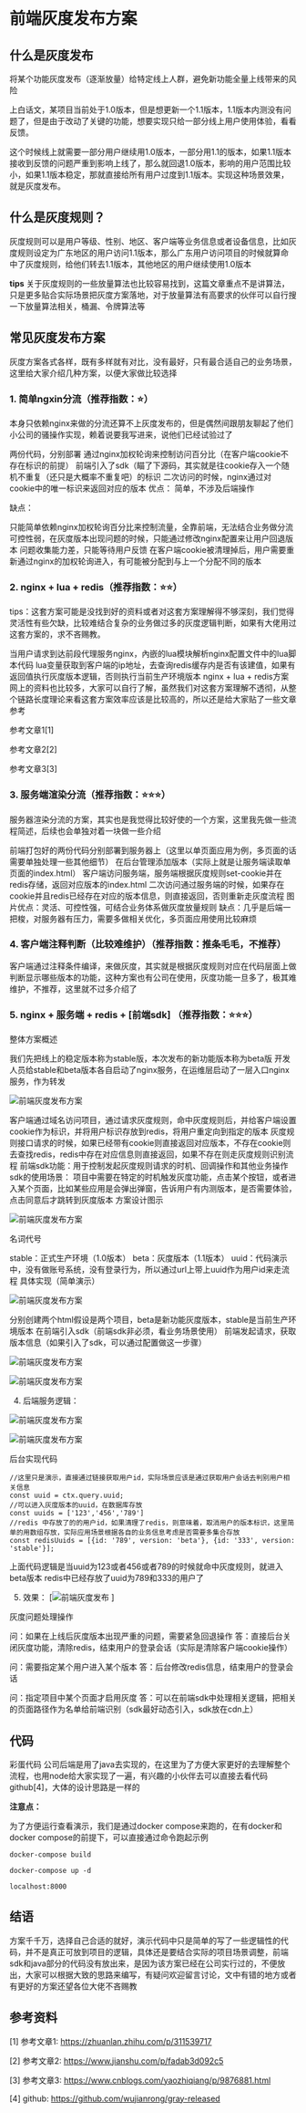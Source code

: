 # 前端灰度发布方案

## 什么是灰度发布

将某个功能灰度发布（逐渐放量）给特定线上人群，避免新功能全量上线带来的风险

上白话文，某项目当前处于1.0版本，但是想更新一个1.1版本，1.1版本内测没有问题了，但是由于改动了关键的功能，想要实现只给一部分线上用户使用体验，看看反馈。

这个时候线上就需要一部分用户继续用1.0版本，一部分用1.1的版本，如果1.1版本接收到反馈的问题严重到影响上线了，那么就回退1.0版本，影响的用户范围比较小，如果1.1版本稳定，那就直接给所有用户过度到1.1版本。实现这种场景效果，就是灰度发布。

## 什么是灰度规则？

灰度规则可以是用户等级、性别、地区、客户端等业务信息或者设备信息，比如灰度规则设定为广东地区的用户访问1.1版本，那么广东用户访问项目的时候就算命中了灰度规则，给他们转去1.1版本，其他地区的用户继续使用1.0版本

**tips**
关于灰度规则的一些放量算法也比较容易找到，这篇文章重点不是讲算法，只是更多贴合实际场景把灰度方案落地，对于放量算法有高要求的伙伴可以自行搜一下放量算法相关，桶漏、令牌算法等



## 常见灰度发布方案
灰度方案各式各样，既有多样就有对比，没有最好，只有最合适自己的业务场景，这里给大家介绍几种方案，以便大家做比较选择

### 1. 简单ngxin分流（推荐指数：⭐️）
本身只依赖nginx来做的分流还算不上灰度发布的，但是偶然间跟朋友聊起了他们小公司的骚操作实现，赖着说要我写进来，说他们已经试验过了

两份代码，分别部署
通过nginx加权轮询来控制访问百分比（在客户端cookie不存在标识的前提）
前端引入了sdk（瞄了下源码，其实就是往cookie存入一个随机不重复（还只是大概率不重复吧）的标识
二次访问的时候，nginx通过对cookie中的唯一标识来返回对应的版本
优点： 简单，不涉及后端操作

缺点：

只能简单依赖nginx加权轮询百分比来控制流量，全靠前端，无法结合业务做分流
可控性弱，在灰度版本出现问题的时候，只能通过修改nginx配置来让用户回退版本
问题收集能力差，只能等待用户反馈
在客户端cookie被清理掉后，用户需要重新通过nginx的加权轮询进入，有可能被分配到与上一个分配不同的版本
### 2. nginx + lua + redis（推荐指数：⭐️⭐️）
tips：这套方案可能是没找到好的资料或者对这套方案理解得不够深刻，我们觉得灵活性有些欠缺，比较难结合复杂的业务做过多的灰度逻辑判断，如果有大佬用过这套方案的，求不吝赐教。

当用户请求到达前段代理服务nginx，內嵌的lua模块解析nginx配置文件中的lua脚本代码
lua变量获取到客户端的ip地址，去查询redis缓存内是否有该建值，如果有返回值执行灰度版本逻辑，否则执行当前生产环境版本
nginx + lua + redis方案网上的资料也比较多，大家可以自行了解，虽然我们对这套方案理解不透彻，从整个链路长度理论来看这套方案效率应该是比较高的，所以还是给大家贴了一些文章参考

参考文章1[1]

参考文章2[2]

参考文章3[3]

### 3. 服务端渲染分流（推荐指数：⭐️⭐️⭐️）
服务器渲染分流的方案，其实也是我觉得比较好使的一个方案，这里我先做一些流程简述，后续也会单独对着一块做一些介绍

前端打包好的两份代码分别部署到服务器上（这里以单页面应用为例，多页面的话需要单独处理一些其他细节）
在后台管理添加版本（实际上就是让服务端读取单页面的index.html）
客户端访问服务端，服务端根据灰度规则set-cookie并在redis存储，返回对应版本的index.html
二次访问通过服务端的时候，如果存在cookie并且redis已经存在对应的版本信息，则直接返回，否则重新走灰度流程
图片优点：灵活、可控性强，可结合业务体系做灰度放量规则 缺点：几乎是后端一把梭，对服务器有压力，需要多做相关优化，多页面应用使用比较麻烦

### 4. 客户端注释判断（比较难维护）（推荐指数：推条毛毛，不推荐）
客户端通过注释条件编译，来做灰度，其实就是根据灰度规则对应在代码层面上做判断显示哪些版本的功能，这种方案也有公司在使用，灰度功能一旦多了，极其难维护，不推荐，这里就不过多介绍了

### 5. nginx + 服务端 + redis + [前端sdk] （推荐指数：⭐️⭐️⭐️）
整体方案概述

我们先把线上的稳定版本称为stable版，本次发布的新功能版本称为beta版
开发人员给stable和beta版本各自启动了nginx服务，在运维层启动了一层入口nginx服务，作为转发

![前端灰度发布方案](/static/images/s_1_1.webp)

客户端通过域名访问项目，通过请求灰度规则，命中灰度规则后，并给客户端设置cookie作为标识，并将用户标识存放到redis，将用户重定向到指定的版本
灰度规则接口请求的时候，如果已经带有cookie则直接返回对应版本，不存在cookie则去查找redis，redis中存在对应信息则直接返回，如果不存在则走灰度规则识别流程
前端sdk功能：用于控制发起灰度规则请求的时机、回调操作和其他业务操作
sdk的使用场景：
项目中需要在特定的时机触发灰度功能，点击某个按钮，或者进入某个页面，比如某些应用是会弹出弹窗，告诉用户有内测版本，是否需要体验，点击同意后才跳转到灰度版本
方案设计图示

![前端灰度发布方案](/static/images/s_1_2.webp)

名词代号

stable：正式生产环境（1.0版本）
beta：灰度版本（1.1版本）
uuid：代码演示中，没有做账号系统，没有登录行为，所以通过url上带上uuid作为用户id来走流程
具体实现（简单演示）

![前端灰度发布方案](/static/images/s_1_3.webp)

分别创建两个html假设是两个项目，beta是新功能灰度版本，stable是当前生产环境版本
在前端引入sdk（前端sdk非必须，看业务场景使用）
前端发起请求，获取版本信息（如果引入了sdk，可以通过配置做这一步骤）

![前端灰度发布方案](/static/images/s_1_4.webp)

![前端灰度发布方案](/static/images/s_1_5.webp)

4. 后端服务逻辑：

![前端灰度发布方案](/static/images/s_1_6.webp)


![前端灰度发布方案](/static/images/s_1_7.webp)

后台实现代码
```
//这里只是演示，直接通过链接获取用户id，实际场景应该是通过获取用户会话去判别用户相关信息
const uuid = ctx.query.uuid; 
//可以进入灰度版本的uuid，在数据库存放
const uuids = ['123','456','789'] 
//redis 中存放了的的用户id，如果清理了redis，则意味着，取消用户的版本标识，这里简单的用数组存放，实际应用场景根据各自的业务信息考虑是否需要多集合存放
const redisUuids = [{id: '789', version: 'beta'}, {id: '333', version: 'stable'}];

```
上面代码逻辑是当uuid为123或者456或者789的时候就命中灰度规则，就进入beta版本 redis中已经存放了uuid为789和333的用户了

5. 效果：
[![前端灰度发布](/static/images/s_1_1.webp) ]

灰度问题处理操作

问：如果在上线后灰度版本出现严重的问题，需要紧急回退操作 
答：直接后台关闭灰度功能，清除redis，结束用户的登录会话（实际是清除客户端cookie操作）

问：需要指定某个用户进入某个版本 
答：后台修改redis信息，结束用户的登录会话

问：指定项目中某个页面才启用灰度 
答：可以在前端sdk中处理相关逻辑，把相关的页面路径作为名单给前端识别（sdk最好动态引入，sdk放在cdn上）

## 代码
彩蛋代码
公司后端是用了java去实现的，在这里为了方便大家更好的去理解整个流程，也用node给大家实现了一遍，有兴趣的小伙伴去可以直接去看代码github[4]，大体的设计思路是一样的

**注意点：**

   为了方便运行查看演示，我们是通过docker compose来跑的，在有docker和docker compose的前提下，可以直接通过命令跑起示例

```
docker-compose build

docker-compose up -d

localhost:8000
```

## 结语

方案千千万，选择自己合适的就好，演示代码中只是简单的写了一些逻辑性的代码，并不是真正可放到项目的逻辑，具体还是要结合实际的项目场景调整，前端sdk和java部分的代码没有放出来，是因为该方案已经在公司实行过的，不便放出，大家可以根据大致的思路来编写，有疑问欢迎留言讨论，文中有错的地方或者有更好的方案还望各位大佬不吝赐教

## 参考资料

[1] 参考文章1: https://zhuanlan.zhihu.com/p/311539717

[2] 参考文章2: https://www.jianshu.com/p/fadab3d092c5

[3] 参考文章3: https://www.cnblogs.com/yaozhiqiang/p/9876881.html

[4] github: https://github.com/wujianrong/gray-released